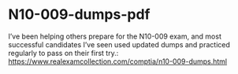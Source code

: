 # N10-009-dumps-pdf
I’ve been helping others prepare for the N10-009 exam, and most successful candidates I’ve seen used updated dumps and practiced regularly to pass on their first try.: https://www.realexamcollection.com/comptia/n10-009-dumps.html
